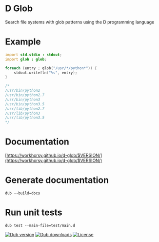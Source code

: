 # D Glob
Search file systems with glob patterns using the D programming language

# Example

```d
import std.stdio : stdout;
import glob : glob;

foreach (entry ; glob("/usr/*/python*")) {
	stdout.writefln("%s", entry);
}

/*
/usr/bin/python2
/usr/bin/python2.7
/usr/bin/python3
/usr/bin/python3.5
/usr/lib/python2.7
/usr/lib/python3
/usr/lib/python3.5
*/

```

# Documentation

[https://workhorsy.github.io/d-glob/$VERSION/](https://workhorsy.github.io/d-glob/$VERSION/)

# Generate documentation

```
dub --build=docs
```

# Run unit tests

```
dub test --main-file=test/main.d
```

[![Dub version](https://img.shields.io/dub/v/d-glob.svg)](https://code.dlang.org/packages/d-glob)
[![Dub downloads](https://img.shields.io/dub/dt/d-glob.svg)](https://code.dlang.org/packages/d-glob)
[![License](https://img.shields.io/badge/license-BSL_1.0-blue.svg)](https://raw.githubusercontent.com/workhorsy/d-glob/master/LICENSE)